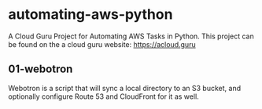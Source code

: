 # automating-aws-python
A Cloud Guru Project for Automating AWS Tasks in Python. This project can be found on the a cloud guru website: https://acloud.guru

## 01-webotron 
Webotron is a script that will sync a local directory to an S3 bucket, and optionally configure Route 53 and CloudFront for it as well.

